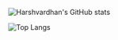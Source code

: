 
<!---
TheHarshKadam/TheHarshKadam is a ✨ special ✨ repository because its `README.md` (this file) appears on your GitHub profile.
You can click the Preview link to take a look at your changes.
--->
![Harshvardhan's GitHub stats](https://github-readme-stats.vercel.app/api?username=TheHarshKadam&show_icons=true&count_private=true&hide_border=true&theme=radical)

![Top Langs](https://github-readme-stats.vercel.app/api/top-langs/?username=TheHarshKadam&layout=compact&card_width=445&hide_border=true&theme=radical)
